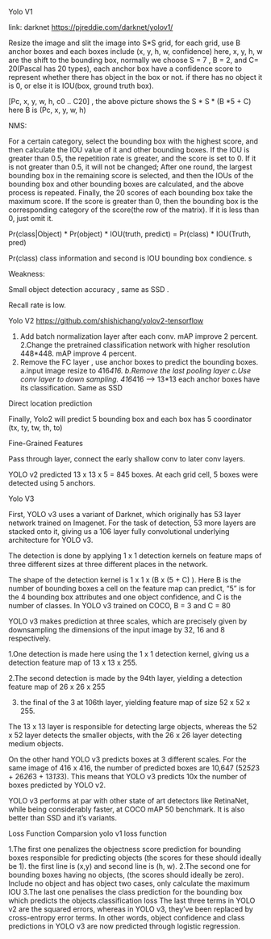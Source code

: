 Yolo V1

 link: darknet  https://pjreddie.com/darknet/yolov1/

Resize the image and slit the image into S*S grid, for each grid, use B anchor boxes and each boxes
 include (x, y, h, w, confidence) here, x, y, h, w are the shift to the bounding box,  normally we choose S = 7 , 
 B = 2, and C= 20(Pascal has 20 types), each anchor box have a confidence score to represent whether there has
  object in the box or not. if there has no object it is 0, or else it is IOU(box, ground truth box).

[Pc, x, y, w, h, c0 .. C20] , the above picture shows the S * S * (B *5 + C) here B is (Pc, x, y, w, h)


NMS:

For a certain category, select the bounding box with the highest score, and then calculate the IOU 
value of it and other bounding boxes. If the IOU is greater than 0.5, the repetition rate is greater, 
and the score is set to 0. If it is not greater than 0.5, it will not be changed; After one round, the 
largest bounding box in the remaining score is selected, and then the IOUs of the bounding box and other 
bounding boxes are calculated, and the above process is repeated. Finally, the 20 scores of each bounding
 box take the maximum score. If the score is greater than 0, then the bounding box is the corresponding 
 category of the score(the row of the matrix). If it is less than 0, just omit it.

Pr(class|Object) * Pr(object) * IOU(truth, predict) = Pr(class) * IOU(Truth, pred)

Pr(class) class information and second is IOU bounding box condience.  s

Weakness:

Small object detection accuracy , same as SSD .

  Recall rate is low.


Yolo V2
  https://github.com/shishichang/yolov2-tensorflow

1. Add batch normalization layer after each conv. mAP improve 2 percent.
2.Change the pretrained classification network with higher resolution 448*448. mAP improve 4 percent.
3. Remove the FC layer , use anchor boxes to predict the bounding boxes.
    a.input image resize to 416*416.
    b.Remove the last pooling layer
    c.Use conv layer to down sampling.  416*416 --> 13*13
each anchor boxes have its classification. Same as SSD

Direct location prediction

  Finally, Yolo2 will predict 5 bounding box and each box has 5 coordinator (tx, ty, tw, th, to)

  Fine-Grained Features

   Pass through layer, connect the early shallow conv to later conv layers.

  YOLO v2 predicted 13 x 13 x 5 = 845 boxes. At each grid cell, 5 boxes were detected using 5 anchors.

Yolo V3
  

  First, YOLO v3 uses a variant of Darknet, which originally has 53 layer network trained on Imagenet. 
  For the task of detection, 53 more layers are stacked onto it, giving us a 106 layer fully convolutional
  underlying architecture for YOLO v3. 


   The detection is done by applying 1 x 1 detection kernels on feature maps of three different sizes at three 
   different places in the network.

  The shape of the detection kernel is 1 x 1 x (B x (5 + C) ). Here B is the number of bounding boxes a cell on the 
  feature map can predict, “5” is for the 4 bounding box attributes and one object confidence, and C is the number of
  classes. In YOLO v3 trained on COCO, B = 3 and C = 80

YOLO v3 makes prediction at three scales, which are precisely given by downsampling the dimensions of the input image by
32, 16 and 8 respectively.

 1.One detection is made here using the 1 x 1 detection kernel, giving us a detection feature map of 13 x 13 x 255.

 2.The second detection is made by the 94th layer, yielding a detection feature map of 26 x 26 x 255

 3. the final of the 3 at 106th layer, yielding feature map of size 52 x 52 x 255.

The 13 x 13 layer is responsible for detecting large objects, whereas the 52 x 52 layer detects the smaller objects,
with the 26 x 26 layer detecting medium objects.

On the other hand YOLO v3 predicts boxes at 3 different scales. For the same image of 416 x 416, the number of predicted boxes 
are 10,647 (52*52*3 + 26*26*3 + 13*13*3). This means that YOLO v3 predicts 10x the number of boxes predicted by YOLO v2.

YOLO v3 performs at par with other state of art detectors like RetinaNet, while being considerably faster, at COCO mAP 50 
benchmark. It is also better than SSD and it’s variants.

Loss Function  Comparsion 
yolo v1 loss function

 1.The first one penalizes the objectness score prediction for bounding boxes responsible for predicting objects 
 (the scores for these should ideally be 1). the first line is (x,y) and second line is (h, w).
 2.The second one for bounding boxes having no objects, (the scores should ideally be zero). Include no object and 
 has object two cases, only calculate the maximum IOU
 3.The last one penalises the class prediction for the bounding box which predicts the objects.classification loss
The last three terms in YOLO v2 are the squared errors, whereas in YOLO v3, they’ve been replaced by cross-entropy 
error terms. In other words, object confidence and class predictions in YOLO v3 are now predicted through logistic regression.

